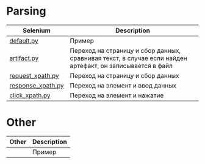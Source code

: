 Parsing
=========================================================================================================================================================================
| Selenium                                                  | Description                                                                                               |
| ----------------------------------------------------------| ----------------------------------------------------------------------------------------------------------|
| [default.py](parsing/default.py)                          | Пример                                                                                                    |
| [artifact.py](parsing/artifact.py)                        | Переход на страницу и сбор данных, сравнивая текст, в случае если найден артефакт, он записывается в файл |
| [request_xpath.py](parsing/request_xpath.py)              | Переход на страницу и сбор данных                                                                         |
| [response_xpath.py](parsing/response_xpath.py)            | Переход на элемент и ввод данных                                                                          |
| [click_xpath.py](parsing/click_xpath.py)                  | Переход на элемент и нажатие                                                                              |

Other
=========================================================================================================================================================================
| Other                                                     | Description                                                                                               |
| ----------------------------------------------------------| ----------------------------------------------------------------------------------------------------------|
|                                                           | Пример                                                                                                    |
